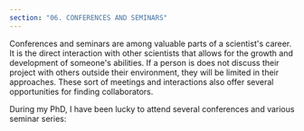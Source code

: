 ```yaml
---
section: "06. CONFERENCES AND SEMINARS"
---
```


Conferences and seminars are among valuable parts of a scientist's career. It is the direct interaction with other scientists that allows for the growth and development of someone's abilities. If a person is does not discuss their project with others outside their environment, they will be limited in their approaches. These sort of meetings and interactions also offer several opportunities for finding collaborators.

During my PhD, I have been lucky to attend several conferences and various seminar series:

